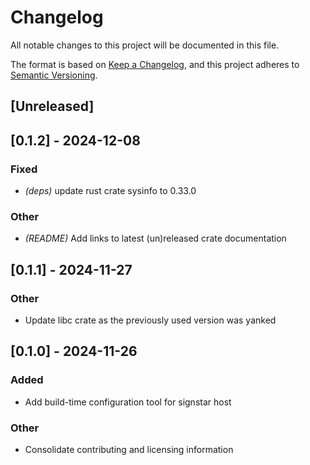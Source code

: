 # Changelog

All notable changes to this project will be documented in this file.

The format is based on [Keep a Changelog](https://keepachangelog.com/en/1.0.0/),
and this project adheres to [Semantic Versioning](https://semver.org/spec/v2.0.0.html).

## [Unreleased]

## [0.1.2] - 2024-12-08

### Fixed
- *(deps)* update rust crate sysinfo to 0.33.0

### Other
- *(README)* Add links to latest (un)released crate documentation

## [0.1.1] - 2024-11-27

### Other
- Update libc crate as the previously used version was yanked

## [0.1.0] - 2024-11-26

### Added
- Add build-time configuration tool for signstar host

### Other
- Consolidate contributing and licensing information
